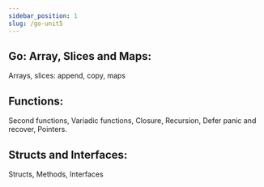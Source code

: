 ```yaml
---
sidebar_position: 1
slug: /go-unit5
---
```


## Go: Array, Slices and Maps:

Arrays, slices: append, copy, maps

## Functions:

Second functions, Variadic functions, Closure, Recursion, Defer panic and recover, Pointers.

## Structs and Interfaces:

Structs, Methods, Interfaces
